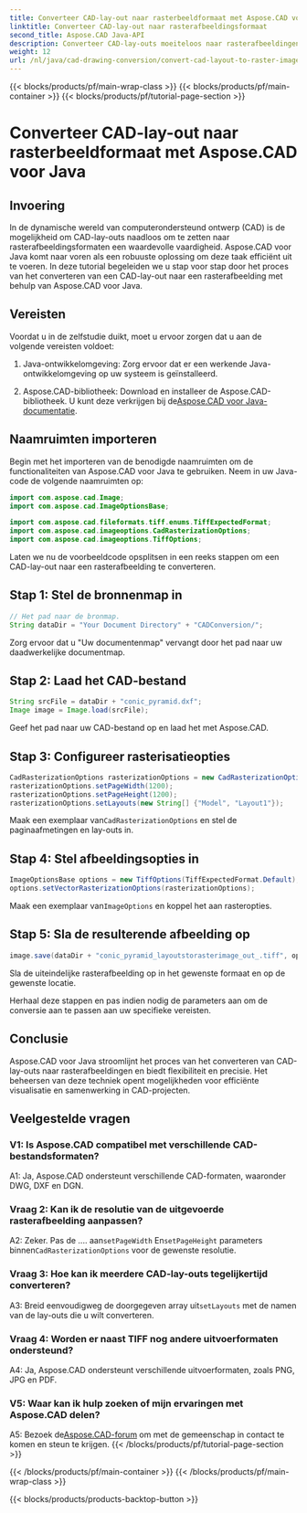```yaml
---
title: Converteer CAD-lay-out naar rasterbeeldformaat met Aspose.CAD voor Java
linktitle: Converteer CAD-lay-out naar rasterafbeeldingsformaat
second_title: Aspose.CAD Java-API
description: Converteer CAD-lay-outs moeiteloos naar rasterafbeeldingen met Aspose.CAD voor Java. Hoogwaardige visualisatie voor verbeterde samenwerking.
weight: 12
url: /nl/java/cad-drawing-conversion/convert-cad-layout-to-raster-image/
---
```


{{< blocks/products/pf/main-wrap-class >}}
{{< blocks/products/pf/main-container >}}
{{< blocks/products/pf/tutorial-page-section >}}

# Converteer CAD-lay-out naar rasterbeeldformaat met Aspose.CAD voor Java

## Invoering

In de dynamische wereld van computerondersteund ontwerp (CAD) is de mogelijkheid om CAD-lay-outs naadloos om te zetten naar rasterafbeeldingsformaten een waardevolle vaardigheid. Aspose.CAD voor Java komt naar voren als een robuuste oplossing om deze taak efficiënt uit te voeren. In deze tutorial begeleiden we u stap voor stap door het proces van het converteren van een CAD-lay-out naar een rasterafbeelding met behulp van Aspose.CAD voor Java.

## Vereisten

Voordat u in de zelfstudie duikt, moet u ervoor zorgen dat u aan de volgende vereisten voldoet:

1. Java-ontwikkelomgeving: Zorg ervoor dat er een werkende Java-ontwikkelomgeving op uw systeem is geïnstalleerd.

2.  Aspose.CAD-bibliotheek: Download en installeer de Aspose.CAD-bibliotheek. U kunt deze verkrijgen bij de[Aspose.CAD voor Java-documentatie](https://reference.aspose.com/cad/java/).

## Naamruimten importeren

Begin met het importeren van de benodigde naamruimten om de functionaliteiten van Aspose.CAD voor Java te gebruiken. Neem in uw Java-code de volgende naamruimten op:

```java
import com.aspose.cad.Image;
import com.aspose.cad.ImageOptionsBase;

import com.aspose.cad.fileformats.tiff.enums.TiffExpectedFormat;
import com.aspose.cad.imageoptions.CadRasterizationOptions;
import com.aspose.cad.imageoptions.TiffOptions;
```

Laten we nu de voorbeeldcode opsplitsen in een reeks stappen om een CAD-lay-out naar een rasterafbeelding te converteren.
## Stap 1: Stel de bronnenmap in

```java
// Het pad naar de bronmap.
String dataDir = "Your Document Directory" + "CADConversion/";
```

Zorg ervoor dat u "Uw documentenmap" vervangt door het pad naar uw daadwerkelijke documentmap.

## Stap 2: Laad het CAD-bestand

```java
String srcFile = dataDir + "conic_pyramid.dxf";
Image image = Image.load(srcFile);
```

Geef het pad naar uw CAD-bestand op en laad het met Aspose.CAD.

## Stap 3: Configureer rasterisatieopties

```java
CadRasterizationOptions rasterizationOptions = new CadRasterizationOptions();
rasterizationOptions.setPageWidth(1200);
rasterizationOptions.setPageHeight(1200);
rasterizationOptions.setLayouts(new String[] {"Model", "Layout1"});
```

 Maak een exemplaar van`CadRasterizationOptions` en stel de paginaafmetingen en lay-outs in.

## Stap 4: Stel afbeeldingsopties in

```java
ImageOptionsBase options = new TiffOptions(TiffExpectedFormat.Default);
options.setVectorRasterizationOptions(rasterizationOptions);
```

 Maak een exemplaar van`ImageOptions` en koppel het aan rasteropties.

## Stap 5: Sla de resulterende afbeelding op

```java
image.save(dataDir + "conic_pyramid_layoutstorasterimage_out_.tiff", options);
```

Sla de uiteindelijke rasterafbeelding op in het gewenste formaat en op de gewenste locatie.

Herhaal deze stappen en pas indien nodig de parameters aan om de conversie aan te passen aan uw specifieke vereisten.

## Conclusie

Aspose.CAD voor Java stroomlijnt het proces van het converteren van CAD-lay-outs naar rasterafbeeldingen en biedt flexibiliteit en precisie. Het beheersen van deze techniek opent mogelijkheden voor efficiënte visualisatie en samenwerking in CAD-projecten.

## Veelgestelde vragen

### V1: Is Aspose.CAD compatibel met verschillende CAD-bestandsformaten?

A1: Ja, Aspose.CAD ondersteunt verschillende CAD-formaten, waaronder DWG, DXF en DGN.

### Vraag 2: Kan ik de resolutie van de uitgevoerde rasterafbeelding aanpassen?

 A2: Zeker. Pas de .... aan`setPageWidth` En`setPageHeight` parameters binnen`CadRasterizationOptions` voor de gewenste resolutie.

### Vraag 3: Hoe kan ik meerdere CAD-lay-outs tegelijkertijd converteren?

 A3: Breid eenvoudigweg de doorgegeven array uit`setLayouts` met de namen van de lay-outs die u wilt converteren.

### Vraag 4: Worden er naast TIFF nog andere uitvoerformaten ondersteund?

A4: Ja, Aspose.CAD ondersteunt verschillende uitvoerformaten, zoals PNG, JPG en PDF.

### V5: Waar kan ik hulp zoeken of mijn ervaringen met Aspose.CAD delen?

A5: Bezoek de[Aspose.CAD-forum](https://forum.aspose.com/c/cad/19) om met de gemeenschap in contact te komen en steun te krijgen.
{{< /blocks/products/pf/tutorial-page-section >}}

{{< /blocks/products/pf/main-container >}}
{{< /blocks/products/pf/main-wrap-class >}}

{{< blocks/products/products-backtop-button >}}
